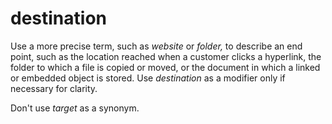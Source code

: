 # destination

Use a more precise term, such as *website* or *folder,* to
describe an end point, such as the location reached when a
customer clicks a hyperlink, the folder to which a file is copied or
moved, or the document in which a linked or embedded object is
stored. Use *destination* as a modifier only if necessary for clarity.

Don't use *target* as a synonym.
